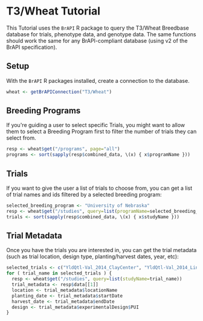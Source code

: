 # T3/Wheat Tutorial

This Tutorial uses the `BrAPI` R package to query the T3/Wheat Breedbase database for trials, phenotype data, and genotype data.  The same functions should work the same for any BrAPI-compliant database (using v2 of the BrAPI specification).

## Setup

With the `BrAPI` R packages installed, create a connection to the database.

```R
wheat <- getBrAPIConnection("T3/Wheat")
```

## Breeding Programs

If you're guiding a user to select specific Trials, you might want to allow them to select a Breeding Program first to filter the number of trials they can select from.

```R
resp <- wheat$get("/programs", page="all")
programs <- sort(sapply(resp$combined_data, \(x) { x$programName }))
```

## Trials

If you want to give the user a list of trials to choose from, you can get a list of trial names and ids filtered by a selected breeding program:

```R
selected_breeding_program <- "University of Nebraska"
resp <- wheat$get("/studies", query=list(programName=selected_breeding_program), page="all")
trials <- sort(sapply(resp$combined_data, \(x) { x$studyName }))
```

## Trial Metadata

Once you have the trials you are interested in, you can get the trial metadata (such as trial location, design type, planting/harvest dates, year, etc):

```R
selected_trials <- c("YldQtl-Val_2014_ClayCenter", "YldQtl-Val_2014_Lincoln", "YldQtl-Val_2014_Mead", "YldQtl-Val_2014_Sidney")
for ( trial_name in selected_trials ) {
  resp <- wheat$get("/studies", query=list(studyName=trial_name))
  trial_metadata <- resp$data[[1]]
  location <- trial_metadata$locationName
  planting_date <- trial_metadata$startDate
  harvest_date <- trial_metadata$endDate
  design <- trial_metadata$experimentalDesign$PUI
}
```

